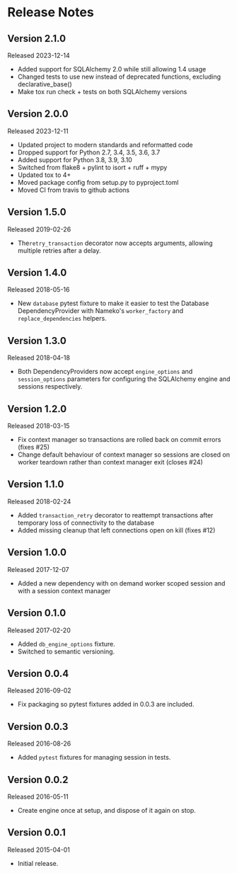 Release Notes
=============

Version 2.1.0
-------------

Released 2023-12-14

* Added support for SQLAlchemy 2.0 while still allowing 1.4 usage
* Changed tests to use new instead of deprecated functions, excluding declarative_base()
* Make tox run check + tests on both SQLAlchemy versions


Version 2.0.0
-------------

Released 2023-12-11

* Updated project to modern standards and reformatted code
* Dropped support for Python 2.7, 3.4, 3.5, 3.6, 3.7
* Added support for Python 3.8, 3.9, 3.10
* Switched from flake8 + pylint to isort + ruff + mypy
* Updated tox to 4+
* Moved package config from setup.py to pyproject.toml
* Moved CI from travis to github actions


Version 1.5.0
-------------

Released 2019-02-26

* The`retry_transaction` decorator now accepts arguments, allowing multiple
retries after a delay.


Version 1.4.0
-------------

Released 2018-05-16

* New `database` pytest fixture to make it easier to test the Database
  DependencyProvider with Nameko's `worker_factory` and `replace_dependencies`
  helpers.


Version 1.3.0
-------------

Released 2018-04-18

* Both DependencyProviders now accept `engine_options` and `session_options`
  parameters for configuring the SQLAlchemy engine and sessions respectively.

Version 1.2.0
-------------

Released 2018-03-15

* Fix context manager so transactions are rolled back on commit errors
  (fixes #25)
* Change default behaviour of context manager so sessions are closed
  on worker teardown rather than context manager exit (closes #24)

Version 1.1.0
-------------

Released 2018-02-24

* Added `transaction_retry` decorator to reattempt transactions
  after temporary loss of connectivity to the database
* Added missing cleanup that left connections open on kill (fixes #12)

Version 1.0.0
-------------

Released 2017-12-07

* Added a new dependency with on demand worker scoped session
  and with a session context manager

Version 0.1.0
-------------

Released 2017-02-20

* Added `db_engine_options` fixture.
* Switched to semantic versioning.

Version 0.0.4
-------------

Released 2016-09-02

* Fix packaging so pytest fixtures added in 0.0.3 are included.

Version 0.0.3
-------------

Released 2016-08-26

* Added `pytest` fixtures for managing session in tests.

Version 0.0.2
-------------

Released 2016-05-11

* Create engine once at setup, and dispose of it again on stop.

Version 0.0.1
-------------

Released 2015-04-01

* Initial release.
